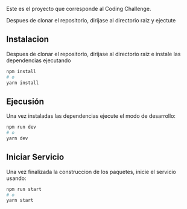Este es el proyecto que corresponde al Coding Challenge.

Despues de clonar el repositorio, dirijase al directorio raiz y ejectute

## Instalacion
Despues de clonar el repositorio, dirijase al directorio raiz e instale las dependencias ejecutando
```bash
npm install
# o
yarn install
```

## Ejecusión
Una vez instaladas las dependencias ejecute el modo de desarrollo:
```bash
npm run dev
# o
yarn dev
```
## Iniciar Servicio
Una vez finalizada la construccion de los paquetes, inicie el servicio usando:
```bash
npm run start
# o
yarn start
```